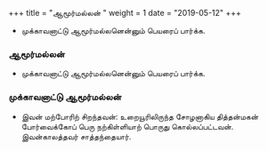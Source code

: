 ﻿+++
title = "ஆமூர்மல்லன்  "
weight = 1
date = "2019-05-12"
+++


-  முக்காவனாட்டு ஆமூர்மல்லனென்னும் பெயரைப் பார்க்க. 
  
### ஆமூர்மல்லன்  
-  முக்காவனாட்டு ஆமூர்மல்லனென்னும் பெயரைப் பார்க்க. 
### முக்காவனாட்டு ஆமூர்மல்லன்  
-  இவன் மற்போரிற் சிறந்தவன்: உறையூரிலிருந்த சோழனாகிய தித்தன்மகன் போர்வைக்கோப் பெரு நற்கிள்ளியாற் பொருது கொல்லப்பட்டவன். இவன்காலத்தவர் சாத்தந்தையார். 
